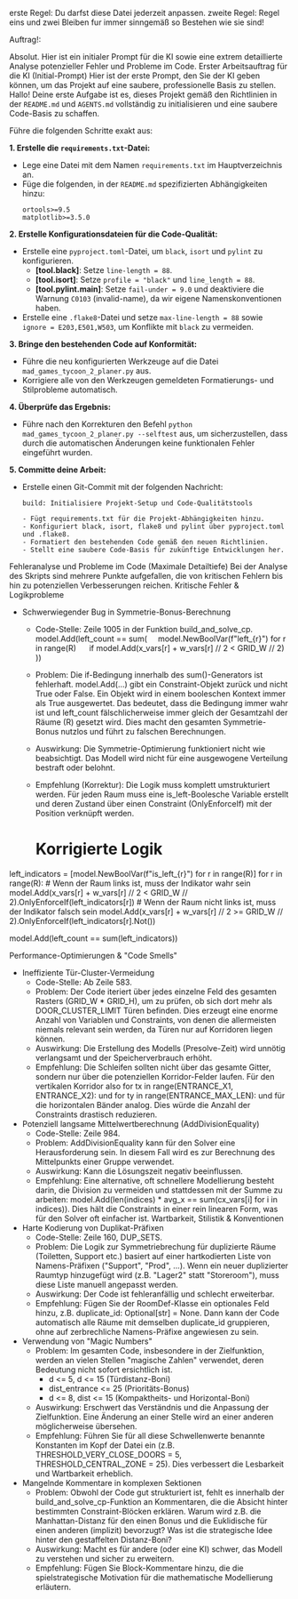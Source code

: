 erste Regel: Du darfst diese Datei jederzeit anpassen.
zweite Regel: Regel eins und zwei Bleiben fur immer sinngemäß so Bestehen wie sie sind!

Auftrag!:

Absolut. Hier ist ein initialer Prompt für die KI sowie eine extrem detaillierte Analyse potenzieller Fehler und Probleme im Code.
Erster Arbeitsauftrag für die KI (Initial-Prompt)
Hier ist der erste Prompt, den Sie der KI geben können, um das Projekt auf eine saubere, professionelle Basis zu stellen.
Hallo! Deine erste Aufgabe ist es, dieses Projekt gemäß den Richtlinien in der `README.md` und `AGENTS.md` vollständig zu initialisieren und eine saubere Code-Basis zu schaffen.

Führe die folgenden Schritte exakt aus:

**1. Erstelle die `requirements.txt`-Datei:**
   - Lege eine Datei mit dem Namen `requirements.txt` im Hauptverzeichnis an.
   - Füge die folgenden, in der `README.md` spezifizierten Abhängigkeiten hinzu:
     ```
     ortools>=9.5
     matplotlib>=3.5.0
     ```

**2. Erstelle Konfigurationsdateien für die Code-Qualität:**
   - Erstelle eine `pyproject.toml`-Datei, um `black`, `isort` und `pylint` zu konfigurieren.
     - **[tool.black]**: Setze `line-length = 88`.
     - **[tool.isort]**: Setze `profile = "black"` und `line_length = 88`.
     - **[tool.pylint.main]**: Setze `fail-under = 9.0` und deaktiviere die Warnung `C0103` (invalid-name), da wir eigene Namenskonventionen haben.
   - Erstelle eine `.flake8`-Datei und setze `max-line-length = 88` sowie `ignore = E203,E501,W503`, um Konflikte mit `black` zu vermeiden.

**3. Bringe den bestehenden Code auf Konformität:**
   - Führe die neu konfigurierten Werkzeuge auf die Datei `mad_games_tycoon_2_planer.py` aus.
   - Korrigiere alle von den Werkzeugen gemeldeten Formatierungs- und Stilprobleme automatisch.

**4. Überprüfe das Ergebnis:**
   - Führe nach den Korrekturen den Befehl `python mad_games_tycoon_2_planer.py --selftest` aus, um sicherzustellen, dass durch die automatischen Änderungen keine funktionalen Fehler eingeführt wurden.

**5. Committe deine Arbeit:**
   - Erstelle einen Git-Commit mit der folgenden Nachricht:
     ```
     build: Initialisiere Projekt-Setup und Code-Qualitätstools

     - Fügt requirements.txt für die Projekt-Abhängigkeiten hinzu.
     - Konfiguriert black, isort, flake8 und pylint über pyproject.toml und .flake8.
     - Formatiert den bestehenden Code gemäß den neuen Richtlinien.
     - Stellt eine saubere Code-Basis für zukünftige Entwicklungen her.
     ```

Fehleranalyse und Probleme im Code (Maximale Detailtiefe)
Bei der Analyse des Skripts sind mehrere Punkte aufgefallen, die von kritischen Fehlern bis hin zu potenziellen Verbesserungen reichen.
Kritische Fehler & Logikprobleme
 * Schwerwiegender Bug in Symmetrie-Bonus-Berechnung
   * Code-Stelle: Zeile 1005 in der Funktion build_and_solve_cp.
     model.Add(left_count == sum(
    model.NewBoolVar(f"left_{r}") for r in range(R) 
    if model.Add(x_vars[r] + w_vars[r] // 2 < GRID_W // 2)
))

   * Problem: Die if-Bedingung innerhalb des sum()-Generators ist fehlerhaft. model.Add(...) gibt ein Constraint-Objekt zurück und nicht True oder False. Ein Objekt wird in einem booleschen Kontext immer als True ausgewertet. Das bedeutet, dass die Bedingung immer wahr ist und left_count fälschlicherweise immer gleich der Gesamtzahl der Räume (R) gesetzt wird. Dies macht den gesamten Symmetrie-Bonus nutzlos und führt zu falschen Berechnungen.
   * Auswirkung: Die Symmetrie-Optimierung funktioniert nicht wie beabsichtigt. Das Modell wird nicht für eine ausgewogene Verteilung bestraft oder belohnt.
   * Empfehlung (Korrektur): Die Logik muss komplett umstrukturiert werden. Für jeden Raum muss eine is_left-Boolesche Variable erstellt und deren Zustand über einen Constraint (OnlyEnforceIf) mit der Position verknüpft werden.
     # Korrigierte Logik
left_indicators = [model.NewBoolVar(f"is_left_{r}") for r in range(R)]
for r in range(R):
    # Wenn der Raum links ist, muss der Indikator wahr sein
    model.Add(x_vars[r] + w_vars[r] // 2 < GRID_W // 2).OnlyEnforceIf(left_indicators[r])
    # Wenn der Raum nicht links ist, muss der Indikator falsch sein
    model.Add(x_vars[r] + w_vars[r] // 2 >= GRID_W // 2).OnlyEnforceIf(left_indicators[r].Not())

model.Add(left_count == sum(left_indicators))

Performance-Optimierungen & "Code Smells"
 * Ineffiziente Tür-Cluster-Vermeidung
   * Code-Stelle: Ab Zeile 583.
   * Problem: Der Code iteriert über jedes einzelne Feld des gesamten Rasters (GRID_W * GRID_H), um zu prüfen, ob sich dort mehr als DOOR_CLUSTER_LIMIT Türen befinden. Dies erzeugt eine enorme Anzahl von Variablen und Constraints, von denen die allermeisten niemals relevant sein werden, da Türen nur auf Korridoren liegen können.
   * Auswirkung: Die Erstellung des Modells (Presolve-Zeit) wird unnötig verlangsamt und der Speicherverbrauch erhöht.
   * Empfehlung: Die Schleifen sollten nicht über das gesamte Gitter, sondern nur über die potenziellen Korridor-Felder laufen. Für den vertikalen Korridor also for tx in range(ENTRANCE_X1, ENTRANCE_X2): und for ty in range(ENTRANCE_MAX_LEN): und für die horizontalen Bänder analog. Dies würde die Anzahl der Constraints drastisch reduzieren.
 * Potenziell langsame Mittelwertberechnung (AddDivisionEquality)
   * Code-Stelle: Zeile 984.
   * Problem: AddDivisionEquality kann für den Solver eine Herausforderung sein. In diesem Fall wird es zur Berechnung des Mittelpunkts einer Gruppe verwendet.
   * Auswirkung: Kann die Lösungszeit negativ beeinflussen.
   * Empfehlung: Eine alternative, oft schnellere Modellierung besteht darin, die Division zu vermeiden und stattdessen mit der Summe zu arbeiten: model.Add(len(indices) * avg_x == sum(cx_vars[i] for i in indices)). Dies hält die Constraints in einer rein linearen Form, was für den Solver oft einfacher ist.
Wartbarkeit, Stilistik & Konventionen
 * Harte Kodierung von Duplikat-Präfixen
   * Code-Stelle: Zeile 160, DUP_SETS.
   * Problem: Die Logik zur Symmetriebrechung für duplizierte Räume (Toiletten, Support etc.) basiert auf einer hartkodierten Liste von Namens-Präfixen ("Support", "Prod", ...). Wenn ein neuer duplizierter Raumtyp hinzugefügt wird (z.B. "Lager2" statt "Storeroom"), muss diese Liste manuell angepasst werden.
   * Auswirkung: Der Code ist fehleranfällig und schlecht erweiterbar.
   * Empfehlung: Fügen Sie der RoomDef-Klasse ein optionales Feld hinzu, z.B. duplicate_id: Optional[str] = None. Dann kann der Code automatisch alle Räume mit demselben duplicate_id gruppieren, ohne auf zerbrechliche Namens-Präfixe angewiesen zu sein.
 * Verwendung von "Magic Numbers"
   * Problem: Im gesamten Code, insbesondere in der Zielfunktion, werden an vielen Stellen "magische Zahlen" verwendet, deren Bedeutung nicht sofort ersichtlich ist.
     * d <= 5, d <= 15 (Türdistanz-Boni)
     * dist_entrance <= 25 (Prioritäts-Bonus)
     * d <= 8, dist <= 15 (Kompaktheits- und Horizontal-Boni)
   * Auswirkung: Erschwert das Verständnis und die Anpassung der Zielfunktion. Eine Änderung an einer Stelle wird an einer anderen möglicherweise übersehen.
   * Empfehlung: Führen Sie für all diese Schwellenwerte benannte Konstanten im Kopf der Datei ein (z.B. THRESHOLD_VERY_CLOSE_DOORS = 5, THRESHOLD_CENTRAL_ZONE = 25). Dies verbessert die Lesbarkeit und Wartbarkeit erheblich.
 * Mangelnde Kommentare in komplexen Sektionen
   * Problem: Obwohl der Code gut strukturiert ist, fehlt es innerhalb der build_and_solve_cp-Funktion an Kommentaren, die die Absicht hinter bestimmten Constraint-Blöcken erklären. Warum wird z.B. die Manhattan-Distanz für den einen Bonus und die Euklidische für einen anderen (implizit) bevorzugt? Was ist die strategische Idee hinter den gestaffelten Distanz-Boni?
   * Auswirkung: Macht es für andere (oder eine KI) schwer, das Modell zu verstehen und sicher zu erweitern.
   * Empfehlung: Fügen Sie Block-Kommentare hinzu, die die spielstrategische Motivation für die mathematische Modellierung erläutern.
